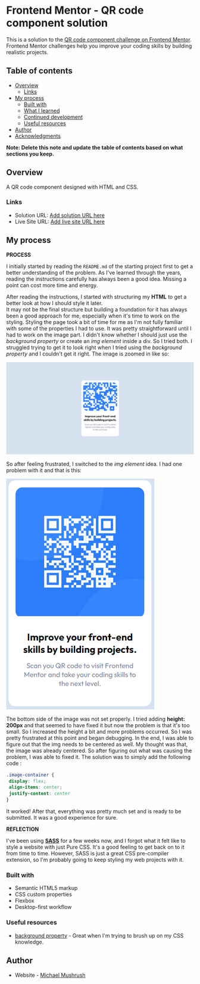 # Frontend Mentor - QR code component solution

This is a solution to the [QR code component challenge on Frontend Mentor](https://www.frontendmentor.io/challenges/qr-code-component-iux_sIO_H). Frontend Mentor challenges help you improve your coding skills by building realistic projects. 

## Table of contents

- [Overview](#overview)
  - [Links](#links)
- [My process](#my-process)
  - [Built with](#built-with)
  - [What I learned](#what-i-learned)
  - [Continued development](#continued-development)
  - [Useful resources](#useful-resources)
- [Author](#author)
- [Acknowledgments](#acknowledgments)

**Note: Delete this note and update the table of contents based on what sections you keep.**

## Overview

A QR code component designed with HTML and CSS.

### Links

- Solution URL: [Add solution URL here](https://github.com/FloratobyDev/QR-Code-Design)
- Live Site URL: [Add live site URL here](https://teal-raindrop-91e2ea.netlify.app/)

## My process

**PROCESS**

I initially started by reading the `README.md` of the starting project first to get a better understanding of the problem. As I've learned through the years, reading the instructions carefully has always been a good idea. Missing a point can cost more time and energy.

After reading the instructions, I started with structuring my **HTML** to get a better look at how I should style it later.   
It may not be the final structure but building a foundation for it has always been a good approach for me, especially when it's time to work on the styling. Styling the page took a bit of time for me as I'm not fully familiar with some of the properties I had to use. It was pretty straightforward until I had to work on the image part. I didn't know whether I should just use the *background property* or create an *img element* inside a div. So I tried both. I struggled trying to get it to look right when I tried using the *background property* and I couldn't get it right. The image is zoomed in like so: 

![](./images/screenshot_zoomed.PNG)

So after feeling frustrated, I switched to the *img element* idea. I had one problem with it and that is this: 

![](./images/screenshot_clip.PNG)

The bottom side of the image was not set properly. I tried adding **height: 200px** and that seemed to have fixed it but now the problem is that it's too small. So I increased the height a bit and more problems occurred. So I was pretty frustrated at this point and began debugging. In the end, I was able to figure out that the img needs to be centered as well. My thought was that, the image was already centered. So after figuring out what was causing the problem, I was able to fixed it. The solution was to simply add the following code : 

 ```css
.image-container {
  display: flex;
  align-items: center;
  justify-content: center
}
```
It worked! After that, everything was pretty much set and is ready to be submitted. It was a good experience for sure.

**REFLECTION**

I've been using [**SASS**](https://sass-lang.com/) for a few weeks now, and I forgot what it felt like to style a website with just Pure CSS. It's a good feeling to get back on to it from time to time. However, SASS is just a great CSS pre-compiler extension, so I'm probably going to keep styling my web projects with it. 


### Built with

- Semantic HTML5 markup
- CSS custom properties
- Flexbox
- Desktop-first workflow

### Useful resources

- [background property](https://www.w3schools.com/css/css_background.asp) - Great when I'm trying to brush up on my CSS knowledge.
## Author

- Website - [Michael Mushrush](https://michaelmushrush.tech/)

